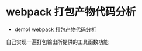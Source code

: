 # webpack 打包产物代码分析

- demo1 [webpack 打包产物代码分析](https://hellogithub2014.github.io/2019/01/02/webpack-bundle-code-analysis/)

自己实现一遍打包输出所提供的工具函数功能
